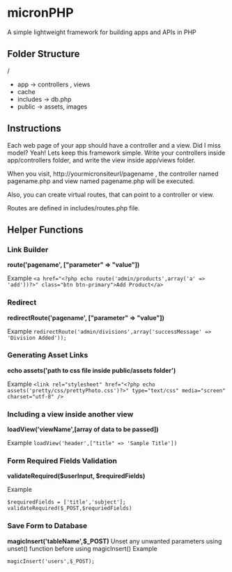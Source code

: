 # micronPHP
A simple lightweight framework for building apps and APIs in PHP

## Folder Structure
/
- app -> controllers , views
- cache
- includes -> db.php
- public -> assets, images

## Instructions

Each web page of your app should have a controller and a view. Did I miss model? Yeah! Lets keep this framework simple.
Write your controllers inside app/controllers folder, and write the view inside app/views folder.

When you visit, http://yourmicronsiteurl/pagename , the controller named pagename.php and view named pagename.php will be executed.

Also, you can create virtual routes, that can point to a controller or view.

Routes are defined in includes/routes.php file.

## Helper Functions

### Link Builder
**route('pagename', ["parameter" => "value"])**

Example
``` <a href="<?php echo route('admin/products',array('a' => 'add'))?>" class="btn btn-primary">Add Product</a> ```

### Redirect
**redirectRoute('pagename', ["parameter" => "value"])**

Example
``` redirectRoute('admin/divisions',array('successMessage' => 'Division Added')); ```

### Generating Asset Links
**echo assets('path to css file inside public/assets folder')**

Example
``` <link rel="stylesheet" href="<?php echo assets('pretty/css/prettyPhoto.css')?>" type="text/css" media="screen" charset="utf-8" /> ```

### Including a view inside another view
**loadView('viewName',[array of data to be passed])**

Example
``` loadView('header',["title" => 'Sample Title']) ```


### Form Required Fields Validation
**validateRequired($userInput, $requiredFields)**

Example
```
$requiredFields = ['title','subject']; 
validateRequired($_POST,$requriedFields)
```

### Save Form to Database
**magicInsert('tableName',$_POST)**
Unset any unwanted parameters using unset() function before using magicInsert() 
Example
```
magicInsert('users',$_POST);
```
